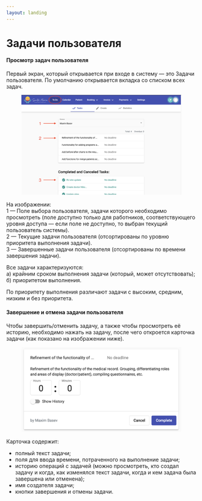 ```yaml
---
layout: landing
---
```


# Задачи пользователя

#### Просмотр задач пользователя

Первый экран, который открывается при входе в систему — это Задачи пользователя. По умолчанию открывается вкладка со списком всех задач.

<figure><img src="../../../.gitbook/assets/Screenshot 2023-05-22 at 22.03.41.png" alt=""><figcaption></figcaption></figure>

На изображении:\
1 — Поле выбора пользователя, задачи которого необходимо просмотреть (поле доступно только для работников, соответствующего уровня доступа — если поле не доступно, то выбран текущий пользователь системы).\
2 — Текущие задачи пользователя (отсортированы по уровню приоритета выполнения задачи). \
3 — Завершенные задачи пользователя (отсортированы по времени завершения задачи).

Все задачи характеризуются:\
а) крайним сроком выполнения задачи (который, может отсутствовать);\
б) приоритетом выполнения.

По приоритету выполнения различают задачи с высоким, средним, низким и без приоритета.

#### Завершение и отмена задачи пользователя

Чтобы завершить/отменить задачу, а также чтобы просмотреть её историю, необходимо нажать на задачу, после чего откроется карточка задачи (как показано на изображении ниже).

<figure><img src="../../../.gitbook/assets/image (7) (2) (1).png" alt=""><figcaption></figcaption></figure>

Карточка содержит:&#x20;

* полный текст задачи;
* поля для ввода времени, потраченного на выполнение задачи;
* историю операций с задачей (можно просмотреть, кто создал задачу и когда, как изменялся текст задачи, когда и кем задача была завершена или отменена);
* имя создателя задачи;
* кнопки завершения и отмены задачи.
